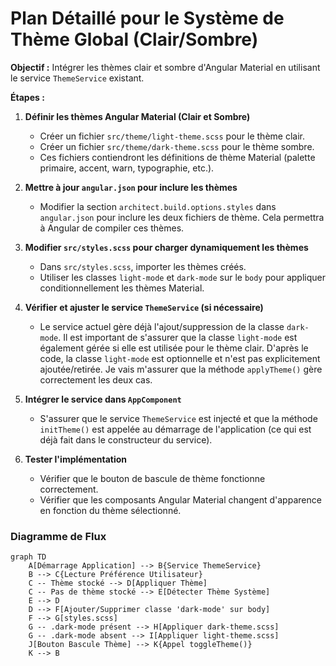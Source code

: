 # Plan Détaillé pour le Système de Thème Global (Clair/Sombre)

**Objectif :** Intégrer les thèmes clair et sombre d'Angular Material en utilisant le service `ThemeService` existant.

**Étapes :**

1.  **Définir les thèmes Angular Material (Clair et Sombre)**
    *   Créer un fichier `src/theme/light-theme.scss` pour le thème clair.
    *   Créer un fichier `src/theme/dark-theme.scss` pour le thème sombre.
    *   Ces fichiers contiendront les définitions de thème Material (palette primaire, accent, warn, typographie, etc.).

2.  **Mettre à jour `angular.json` pour inclure les thèmes**
    *   Modifier la section `architect.build.options.styles` dans `angular.json` pour inclure les deux fichiers de thème. Cela permettra à Angular de compiler ces thèmes.

3.  **Modifier `src/styles.scss` pour charger dynamiquement les thèmes**
    *   Dans `src/styles.scss`, importer les thèmes créés.
    *   Utiliser les classes `light-mode` et `dark-mode` sur le `body` pour appliquer conditionnellement les thèmes Material.

4.  **Vérifier et ajuster le service `ThemeService` (si nécessaire)**
    *   Le service actuel gère déjà l'ajout/suppression de la classe `dark-mode`. Il est important de s'assurer que la classe `light-mode` est également gérée si elle est utilisée pour le thème clair. D'après le code, la classe `light-mode` est optionnelle et n'est pas explicitement ajoutée/retirée. Je vais m'assurer que la méthode `applyTheme()` gère correctement les deux cas.

5.  **Intégrer le service dans `AppComponent`**
    *   S'assurer que le service `ThemeService` est injecté et que la méthode `initTheme()` est appelée au démarrage de l'application (ce qui est déjà fait dans le constructeur du service).

6.  **Tester l'implémentation**
    *   Vérifier que le bouton de bascule de thème fonctionne correctement.
    *   Vérifier que les composants Angular Material changent d'apparence en fonction du thème sélectionné.

### Diagramme de Flux

```mermaid
graph TD
    A[Démarrage Application] --> B{Service ThemeService}
    B --> C{Lecture Préférence Utilisateur}
    C -- Thème stocké --> D[Appliquer Thème]
    C -- Pas de thème stocké --> E[Détecter Thème Système]
    E --> D
    D --> F[Ajouter/Supprimer classe 'dark-mode' sur body]
    F --> G[styles.scss]
    G -- .dark-mode présent --> H[Appliquer dark-theme.scss]
    G -- .dark-mode absent --> I[Appliquer light-theme.scss]
    J[Bouton Bascule Thème] --> K{Appel toggleTheme()}
    K --> B
